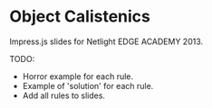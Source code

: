 Object Calistenics
====================

Impress.js slides for Netlight EDGE ACADEMY 2013.

TODO:
* Horror example for each rule.
* Example of 'solution' for each rule.
* Add all rules to slides.

